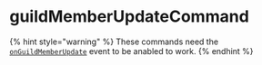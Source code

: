 # guildMemberUpdateCommand

{% hint style="warning" %}
 These commands need the [`onGuildMemberUpdate`](../guides/client-events.md) event to be anabled to work.
{% endhint %}

